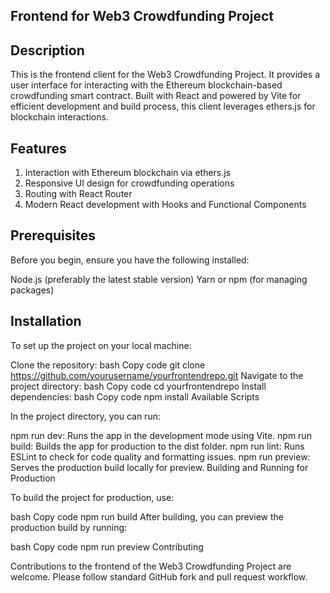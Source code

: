 ## Frontend for Web3 Crowdfunding Project

## Description

This is the frontend client for the Web3 Crowdfunding Project.
It provides a user interface for interacting with the Ethereum blockchain-based crowdfunding smart contract.
Built with React and powered by Vite for efficient development and build process, this client leverages ethers.js
for blockchain interactions.

## Features

1. Interaction with Ethereum blockchain via ethers.js
2. Responsive UI design for crowdfunding operations
3. Routing with React Router
4. Modern React development with Hooks and Functional Components

## Prerequisites

Before you begin, ensure you have the following installed:

Node.js (preferably the latest stable version)
Yarn or npm (for managing packages)

## Installation

To set up the project on your local machine:

Clone the repository:
bash
Copy code
git clone https://github.com/yourusername/yourfrontendrepo.git
Navigate to the project directory:
bash
Copy code
cd yourfrontendrepo
Install dependencies:
bash
Copy code
npm install
Available Scripts

In the project directory, you can run:

npm run dev:
Runs the app in the development mode using Vite.
npm run build:
Builds the app for production to the dist folder.
npm run lint:
Runs ESLint to check for code quality and formatting issues.
npm run preview:
Serves the production build locally for preview.
Building and Running for Production

To build the project for production, use:

bash
Copy code
npm run build
After building, you can preview the production build by running:

bash
Copy code
npm run preview
Contributing

Contributions to the frontend of the Web3 Crowdfunding Project are welcome.
Please follow standard GitHub fork and pull request workflow.



